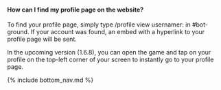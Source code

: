#### How can I find my profile page on the website?

To find your profile page, simply type /profile view usernamer:<username> in #bot-ground. If your account was found, an embed with a hyperlink to your profile page will be sent.

In the upcoming version (1.6.8), you can open the game and tap on your profile on the top-left corner of your screen to instantly go to your profile page.

<!-- Don't touch this part thank you -->
{% include bottom_nav.md %}